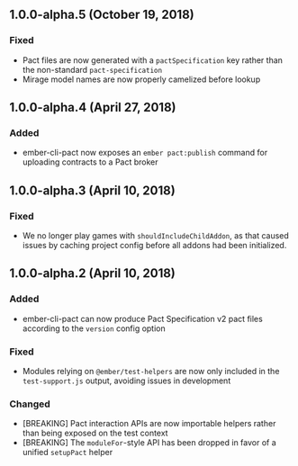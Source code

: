 ## 1.0.0-alpha.5 (October 19, 2018)
### Fixed
- Pact files are now generated with a `pactSpecification` key rather than the non-standard `pact-specification`
- Mirage model names are now properly camelized before lookup

## 1.0.0-alpha.4 (April 27, 2018)
### Added
- ember-cli-pact now exposes an `ember pact:publish` command for uploading contracts to a Pact broker

## 1.0.0-alpha.3 (April 10, 2018)
### Fixed
- We no longer play games with `shouldIncludeChildAddon`, as that caused issues by caching project config before all addons had been initialized.

## 1.0.0-alpha.2 (April 10, 2018)
### Added
- ember-cli-pact can now produce Pact Specification v2 pact files according to the `version` config option

### Fixed
- Modules relying on `@ember/test-helpers` are now only included in the `test-support.js` output, avoiding issues in development

### Changed
- [BREAKING] Pact interaction APIs are now importable helpers rather than being exposed on the test context
- [BREAKING] The `moduleFor`-style API has been dropped in favor of a unified `setupPact` helper
